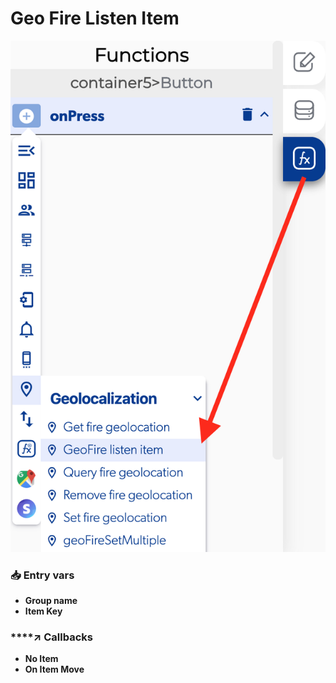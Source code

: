 # Geo Fire Listen Item

![](../../../.gitbook/assets/captura-de-pantalla-2020-02-10-a-la-s-13.58.42.png)



### 📥 Entry vars <a id="entry-vars"></a>

* **Group name**
* **Item Key**

### \*\*\*\*↗ **Callbacks**

* **No Item**
* **On Item Move**

